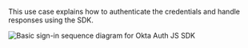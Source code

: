 This use case explains how to authenticate the credentials and handle responses using the SDK.

<div class="three-quarter">

![Basic sign-in sequence diagram for Okta Auth JS SDK](/img/oie-embedded-sdk/oie-embedded-sdk-use-case-simple-sign-on-seq-nodejs.png)

</div>
